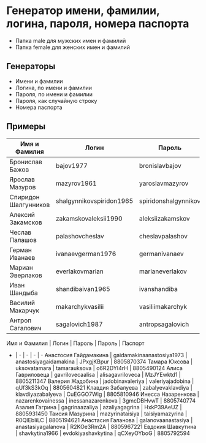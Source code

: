 # Генератор имени, фамилии, логина, пароля, номера паспорта

- Папка male для мужских имен и фамилий
- Папка female для женских имен и фамилий

## Генераторы

- Имени и фамилии
- Логина, по имени и фамилии
- Пароля, по имени и фамилии
- Пароля, как случайную строку
- Номера паспорта

## Примеры

| Имя и Фамилия | Логин | Пароль | Пароль | Паспорт |
| - | - | - | - | - |
| Бронислав Бажов | bajov1977 | bronislavbajov | aFcz4NY0Lj | 8805040239 |
| Ярослав Мазуров | mazyrov1961 | yaroslavmazyrov | x1NhGaddFM | 8805728484 |
| Спиридон Шалгунников | shalgynnikovspiridon1965 | spiridonshalgynnikov | WnwAWC0Lwk | 8805743315 |
| Алексий Закамсков | zakamskovaleksii1990 | aleksiizakamskov | SC6XBxG07R | 8805723286 |
| Чеслав Палашов | palashovcheslav | cheslavpalashov | oVpcW2rmjJ | 8805833259 |
| Герман Иванаев | ivanaevgerman1976 | germanivanaev | OjcbdvefBl | 8805645670 |
| Мариан Эверлаков | everlakovmarian | marianeverlakov | BMvKGhUZ88 | 8805408061 |
| Иван Шандыба | shandibaivan1965 | ivanshandiba | oF90zpxCNb | 8805068398 |
| Василий Макарчук | makarchykvasilii | vasiliimakarchyk | iL15z2EDL5 | 8805584356 |
| Антроп Сагалович | sagalovich1987 | antropsagalovich | 1Rdah8i4Sl | 8805754352 |

Имя и Фамилия | Логин | Пароль | Пароль | Паспорт
- | - | - | - | -
Анастосия Гайдамакина | gaidamakinaanastosiya1973 | anastosiyagaidamakina | JPxgjKBpur | 8805870374
Тамара Юксова | uksovatamara | tamarauksova | o6R2DYI4rH | 8805490124
Алиса Гавриловеца | gavrilovecaalisa | alisagavriloveca | MzJYEwktd1 | 8805211347
Валерия Жадобина | jadobinavaleriya | valeriyajadobina | qUf3kS3kOq | 8805604821
Клавдия Забалуева | zabalyevaklavdiya | klavdiyazabalyeva | CuEGGO7Wig | 8805810946
Инесса Назаренкова | nazarenkovainessa | inessanazarenkova | 3gmcDBHvwT | 8805740774
Азалия Гагрина | gagrinaazaliya | azaliyagagrina | HxkP39AeUZ | 8805931450
Таисия Мазурина | mazyrinataisiya | taisiyamazyrina | R0QIEbIiLC | 8805194621
Анастасия Галанова | galanovaanastasiya | anastasiyagalanova | R2KOe3Rm2A | 8805967221
Евдокия Шавкутина | shavkytina1966 | evdokiyashavkytina | qCXeyOYboG | 8805792594
